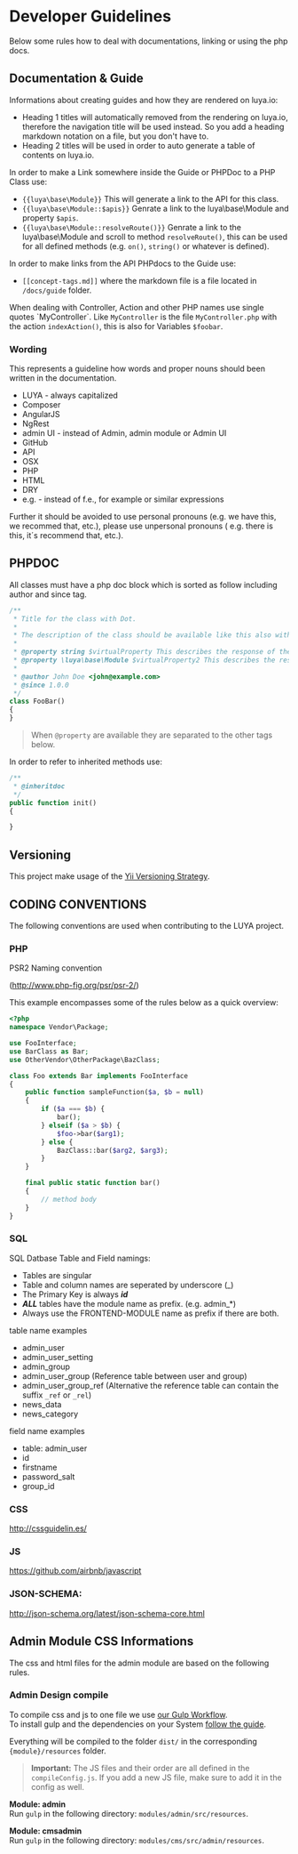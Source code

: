 # Developer Guidelines

Below some rules how to deal with documentations, linking or using the php docs.

## Documentation & Guide

Informations about creating guides and how they are rendered on luya.io:

+ Heading 1 titles will automatically removed from the rendering on luya.io, therefore the navigation title will be used instead. So you add a heading markdown notation on a file, but you don't have to.
+ Heading 2 titles will be used in order to auto generate a table of contents on luya.io.

In order to make a Link somewhere inside the Guide or PHPDoc to a PHP Class use:

+ `{{luya\base\Module}}` This will generate a link to the API for this class.
+ `{{luya\base\Module::$apis}}` Genrate a link to the luya\base\Module and property `$apis`.
+ `{{luya\base\Module::resolveRoute()}}` Genrate a link to the luya\base\Module and scroll to method `resolveRoute()`, this can be used for all defined methods (e.g. `on()`, `string()` or whatever is defined).

In order to make links from the API PHPdocs to the Guide use:

+ `[[concept-tags.md]]` where the markdown file is a file located in `/docs/guide` folder.

When dealing with Controller, Action and other PHP names use single quotes \`MyController\`. Like `MyController` is the file `MyController.php` with the action `indexAction()`, this is also for Variables `$foobar`.

### Wording

This represents a guideline how words and proper nouns should been written in the documentation.

+ LUYA - always capitalized
+ Composer 
+ AngularJS
+ NgRest
+ admin UI - instead of Admin, admin module or Admin UI
+ GitHub
+ API
+ OSX
+ PHP
+ HTML
+ DRY
+ e.g. - instead of f.e., for example or similar expressions

Further it should be avoided to use personal pronouns (e.g. we have this, we recommed that, etc.), please use unpersonal pronouns ( e.g. there is this, it´s recommend that, etc.).


## PHPDOC

All classes must have a php doc block which is sorted as follow including author and since tag.

```php
/**
 * Title for the class with Dot.
 *
 * The description of the class should be available like this also with a dot at the end.
 *
 * @property string $virtualProperty This describes the response of the vritualProperty
 * @property \luya\base\Module $virtualProperty2 This describes the response but ensures class linkable IDE abilities.
 *
 * @author John Doe <john@example.com>
 * @since 1.0.0 
 */
class FooBar()
{
}
```

> When `@property` are available they are separated to the other tags below.
 
In order to refer to inherited methods use:

```php
/**
 * @inheritdoc
 */
public function init()
{

}
```

## Versioning

This project make usage of the [Yii Versioning Strategy](https://github.com/yiisoft/yii2/blob/master/docs/internals/versions.md).

## CODING CONVENTIONS

The following conventions are used when contributing to the LUYA project.

### PHP 

PSR2 Naming convention

(http://www.php-fig.org/psr/psr-2/)

This example encompasses some of the rules below as a quick overview:

```php
<?php
namespace Vendor\Package;

use FooInterface;
use BarClass as Bar;
use OtherVendor\OtherPackage\BazClass;

class Foo extends Bar implements FooInterface
{
    public function sampleFunction($a, $b = null)
    {
        if ($a === $b) {
            bar();
        } elseif ($a > $b) {
            $foo->bar($arg1);
        } else {
            BazClass::bar($arg2, $arg3);
        }
    }

    final public static function bar()
    {
        // method body
    }
}
```

### SQL

SQL Datbase Table and Field namings:

+ Tables are singular
+ Table and column names are seperated by underscore (_)
+ The Primary Key is always ***id***
+ ***ALL*** tables have the module name as prefix. (e.g. admin_*)
+ Always use the FRONTEND-MODULE name as prefix if there are both.

table name examples

+ admin_user
+ admin_user_setting
+ admin_group
+ admin_user_group (Reference table between user and group)
+ admin_user_group_ref (Alternative the reference table can contain the suffix `_ref` or `_rel`)
+ news_data
+ news_category

field name examples

+ table: admin_user
+ id
+ firstname
+ password_salt
+ group_id

### CSS

http://cssguidelin.es/

### JS

https://github.com/airbnb/javascript

### JSON-SCHEMA:

http://json-schema.org/latest/json-schema-core.html


## Admin Module CSS Informations

The css and html files for the admin module are based on the following rules.

### Admin Design compile

To compile css and js to one file we use [our Gulp Workflow](https://github.com/zephir/zephir-gulp-workflow).  
To install gulp and the dependencies on your System [follow the guide](https://github.com/zephir/zephir-gulp-workflow#dependencies).

Everything will be compiled to the folder `dist/` in the corresponding `{module}/resources` folder.

> **Important:** The JS files and their order are all defined in the `compileConfig.js`. If you add a new JS file, make sure to add it in the config as well.

**Module: admin**  
Run `gulp` in the following directory: `modules/admin/src/resources`.

**Module: cmsadmin**  
Run `gulp` in the following directory: `modules/cms/src/admin/resources`.

